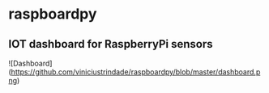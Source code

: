 # raspboardpy
## IOT dashboard for RaspberryPi sensors
![Dashboard]
(https://github.com/viniciustrindade/raspboardpy/blob/master/dashboard.png)
